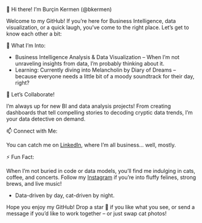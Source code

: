 👋 Hi there! I’m Burçin Kermen (@bkermen)

Welcome to my GitHub! If you’re here for Business Intelligence, data visualization, or a quick laugh, you’ve come to the right place. Let’s get to know each other a bit:

👀 What I’m Into:

- Business Intelligence Analysis & Data Visualization – When I’m not unraveling insights from data, I’m probably thinking about it.
- Learning: Currently diving into Melancholin by Diary of Dreams – because everyone needs a little bit of a moody soundtrack for their day, right?

💞️ Let’s Collaborate!

I’m always up for new BI and data analysis projects! From creating dashboards that tell compelling stories to decoding cryptic data trends, I’m your data detective on demand.

📫 Connect with Me:

You can catch me on [LinkedIn](https://www.linkedin.com/in/burcin-kermen), where I’m all business… well, mostly. 

⚡ Fun Fact:

When I’m not buried in code or data models, you’ll find me indulging in cats, coffee, and concerts. Follow my [Instagram](ttps://www.instagram.com/bkermen) if you’re into fluffy felines, strong brews, and live music!

- Data-driven by day, cat-driven by night.

Hope you enjoy my GitHub! Drop a star 🌟 if you like what you see, or send a message if you’d like to work together – or just swap cat photos!

<!---
bkermen/bkermen is a ✨ special ✨ repository because its `README.md` (this file) appears on your GitHub profile.
You can click the Preview link to take a look at your changes.
--->
